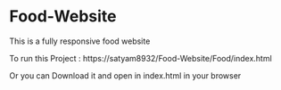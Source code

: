 # Food-Website
This is a fully responsive food website


To run this Project :
https://satyam8932/Food-Website/Food/index.html

Or you can Download it and open in index.html in your browser
